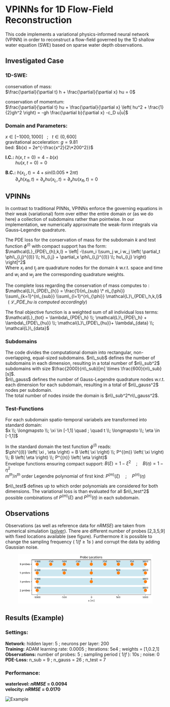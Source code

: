 # VPINNs for 1D Flow-Field Reconstruction
This code implements a variational physics-informed neural network (VPINN) in order to reconstruct a flow-field governed by the 1D shallow water equation (SWE) based on sparse water depth observations.

## Investigated Case
### 1D-SWE:  
conservation of mass:  
$\frac{\partial}{\partial t} h + \frac{\partial}{\partial x} hu = 0$  

conservation of momentum:  
$\frac{\partial}{\partial t} hu + \frac{\partial}{\partial x} \left( hu^2 + \frac{1}{2}gh^2 \right) = -gh \frac{\partial b}{\partial x} -c_D u|u|$  
### Domain and Parameters:  
$x \in [-1000, 1000]$ &nbsp; ; &nbsp;  $t \in (0,600]$  
gravitational acceleration: $g = 9.81$  
bed: $b(x) = 2e^{-\frac{x^2}{2\*200^2}}$  

**I.C.:** $h(x,t=0)=4-b(x)$  
&nbsp; &nbsp; &nbsp;  &nbsp;  $hu(x,t=0)=0$  

**B.C.:** $h(x_L,t) = 4 + sin\left(0.005*2\pi t \right)$  
&nbsp; &nbsp; &nbsp;  &nbsp;  $\partial_x h(x_R,t) = \partial_x hu(x_L,t) = \partial_x hu(x_R,t) = 0$

## VPINNs
In contrast to traditional PINNs, VPINNs enforce the governing equations in their weak (variational) form over either the entire domain or (as we do here) a collection of subdomains rather than pointwise. In our implementation, we numerically approximate the weak-form integrals via Gauss–Legendre quadrature.

The PDE loss for the conservation of mass for the subdomain $k$ and test function $\phi^{(l)}$ with compact support has the form:  
$\mathcal{L}_{PDE\_{h},k,l} = \left| -\\sum_i \\sum_j w_i w_j \left( \partial_t \phi\_{i,j}^{(l)} \\; h\_{i,j} + \partial_x \phi\_{i,j}^{(l)} \\; hu\_{i,j} \right) \right|^2$  
Where $x_i$ and $t_j$ are quadrature nodes for the domain $k$ w.r.t. space and time and $w_i$ and $w_j$ are the corresponding quadrature weights.    

The complete loss regarding the conservation of mass computes to :  
$\mathcal{L}\_{PDE\_{h}} = \frac{1}{n\_{sub} \* n\_{\phi}} \\sum\_{k=1}^{n\_{sub}} \\sum\_{l=1}^{n\_{\phi}} \mathcal{L}\_{PDE\_h,k,l}$  &nbsp;  &nbsp; ( $\mathcal{L}\_{PDE\_{hu}}$ *is computed accordingly*)  

The final objective function is a weighted sum of all individual loss terms:  
$\mathcal{L}_{tot} = \lambda\_{PDE\_h} \\; \mathcal{L}\_{PDE\_h} + \lambda\_{PDE\_{hu}} \\; \mathcal{L}\_{PDE\_{hu}}+ \lambda\_{data} \\; \mathcal{L}\_{data}$  

### Subdomains
The code divides the computational domain into rectangular, non-overlapping, equal-sized subdomains. $n\\_sub$ defines the number of subdomains in each dimension, resulting in a total number of $n\\_sub^2$ subdomains with size $\frac{2000}{n\\_sub}[m] \times \frac{600}{n\\_sub}[s]$.  
$n\\_gauss$ defines the number of Gauss-Legendre quadrature nodes w.r.t. each dimension for each subdomain, resulting in a total of $n\\_gauss^2$ nodes per subdomain.  
The total number of nodes inside the domain is $n\\_sub^2*n\\_gauss^2$.  

### Test-Functions
For each subdomain spatio-temporal variabels are transformed into standard domain:  
$x \\; \longmapsto \\; \xi \in [-1,1] \quad ; \quad t \\; \longmapsto \\; \eta \in [-1,1]$  

In the standard domain the test function $\phi^{(l)}$ reads:  
$\phi^{(l)} \left( \xi , \eta \right) = B \left( \xi \right) \\; P^{(m)} \left( \xi \right) \\; B \left( \eta \right) \\; P^{(n)} \left( \eta \right)$  
Envelope functions ensuring compact support: $B \left( \xi \right) = 1-\xi^2 \quad ; \quad B \left( \eta \right) = 1-\eta^2$  
$m^{th}/n^{th}$ order Legendre polynomial of first kind: $P^{(m)} \left( \xi \right) \quad ; \quad P^{(n)} \left( \eta \right)$  

$n\\_test$ defines up to which order polynomials are considered for both dimensions. The variational loss is than evaluated for all $n\\_test^2$ possible combinations of $P^{(m)} \left( \xi \right)$ and $P^{(n)} \left( \eta \right)$ in each subdomain.


## Observations
Observations (as well as reference data for *nRMSE*) are taken from numerical simulation ([solver](https://github.com/HSchmieder/1D-SWE_Godunov_Solver)). There are different number of probes [2,3,5,9] with fixed locations available (see figure). Furthermore it is possible to change the sampling frequency ( $1/f\geq 1s$ ) and corrupt the data by adding Gaussian noise. 

<figure>
  <img src="figures/probe_locations.png" alt="System diagram" width="600">
</figure>

## Results (Example)
### Settings:
**Network:** hidden layer: 5 ; neurons per layer: 200  
**Training:** ADAM learning rate: 0.0005 ; Iterations: 5e4 ; weights = [1,0.2,1]  
**Observations:** number of probes: 5 ; sampling period ( $1/f$ ): 10s ; noise: 0  
**PDE-Loss:** n_sub = 9 ; n_gauss = 26 ; n_test = 7

### Performance:
**waterlevel: *nRMSE* = 0.0094**  
**velocity: *nRMSE* = 0.0170**

![Example](figures/VPINN_example.gif)